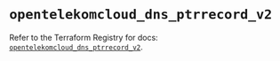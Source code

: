# `opentelekomcloud_dns_ptrrecord_v2`

Refer to the Terraform Registry for docs: [`opentelekomcloud_dns_ptrrecord_v2`](https://registry.terraform.io/providers/opentelekomcloud/opentelekomcloud/1.36.31/docs/resources/dns_ptrrecord_v2).
